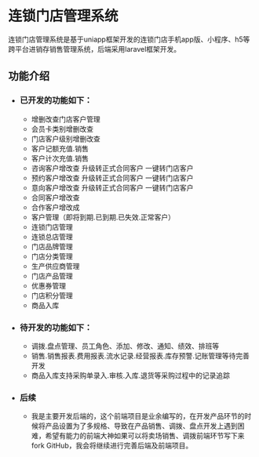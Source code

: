 # 连锁门店管理系统
连锁门店管理系统是基于uniapp框架开发的连锁门店手机app版、小程序、h5等跨平台进销存销售管理系统，后端采用laravel框架开发。

## 功能介绍
+ ### 已开发的功能如下：
	- 增删改查门店客户管理
	- 会员卡类别增删改查
	- 门店客户级别增删改查
	- 客户记额充值.销售
	- 客户计次充值.销售
	- 咨询客户增改查 升级转正式合同客户 一键转门店客户
	- 预约客户增改查 升级转正式合同客户 一键转门店客户
	- 意向客户增改查 升级转正式合同客户 一键转门店客户
	- 合同客户增改查
	- 合作客户增改成
	- 客户管理（即将到期.已到期.已失效.正常客户）
	- 连锁门店管理
	- 连锁总店管理
	- 门店品牌管理
	- 门店分类管理
	- 生产供应商管理
	- 门店产品管理
	- 优惠券管理
	- 门店积分管理
	- 商品入库
+ ### 待开发的功能如下：
	- 调拨.盘点管理、员工角色、添加、修改、通知、绩效、排班等
	- 销售.销售报表.费用报表.流水记录.经营报表.库存预警.记账管理等待完善开发
	- 商品入库支持采购单录入.审核.入库.退货等采购过程中的记录追踪 
+ ### 后续
	- 我是主要开发后端的，这个前端项目是业余编写的，在开发产品环节的时候将产品设置为了多规格、导致在产品销售、调拨、盘点开发上遇到困难，希望有能力的前端大神如果可以将卖场销售、调拨前端环节写下来fork GitHub，我会将继续进行完善后端及前端项目。

